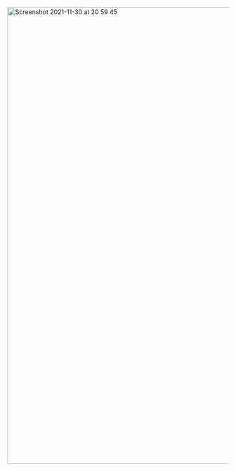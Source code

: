 <img width="1038" alt="Screenshot 2021-11-30 at 20 59 45" src="https://user-images.githubusercontent.com/65080068/144111478-62d31fd6-8ea7-4355-83a1-1952a8a09888.png">
